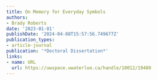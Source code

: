 ```yaml
---
title: On Memory for Everyday Symbols
authors:
- Brady Roberts
date: '2023-01-01'
publishDate: '2024-04-08T15:57:56.749677Z'
publication_types:
- article-journal
publication: '*Doctoral Dissertation*'
links:
- name: URL
  url: https://uwspace.uwaterloo.ca/handle/10012/19480
---
```

